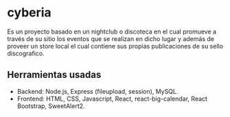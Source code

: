 # cyberia

Es un proyecto basado en un nightclub o discoteca en el cual promueve a través de su sitio los eventos que se realizan en dicho lugar y además de proveer un store local el cual contiene sus propias publicaciones de su sello discografico.

## Herramientas usadas

- Backend: Node.js, Express (fileupload, session), MySQL.
- Frontend: HTML, CSS, Javascript, React, react-big-calendar, React Bootstrap, SweetAlert2.
